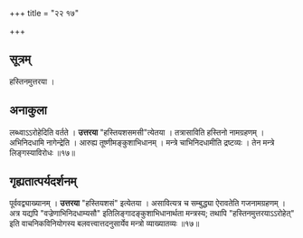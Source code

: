 +++
title = "२२ १७"

+++
## सूत्रम्
हस्तिनमुत्तरया ।

## अनाकुला
लब्ध्वाऽऽरोहेदिति वर्तते ।
**उत्तरया** "हस्तियशसमसी"त्येतया ।
तत्रासाविति हस्तिनो नामग्रहणम् ।
अभिनिदधामि नागेन्द्रेति ।
आरुह्य तूष्णीमङ्कुशाभिधानम् ।
मन्त्रे चाभिनिदधामीति द्रष्टव्यः ।
तेन मन्त्रे लिङ्गस्याविरोधः ॥१७॥

## गृह्यतात्पर्यदर्शनम्
पूर्ववद्व्याख्यानम् ।
**उत्तरया** "हस्तियशसं" इत्येतया ।
असावित्यत्र च सम्बुद्ध्या ऐरावतेति गजनामग्रहणम् ।
अत्र यद्यपि "वज्रेणाभिनिदधाम्यसौ" इतिलिङ्गादङ्कुशाभिधानार्थता मन्त्रस्य; तथापि "हस्तिनमुत्तरयाऽऽरोहेत्" इति वाचनिकविनियोगस्य बलवत्त्वात्तदनुसार्येव मन्त्रो व्याख्यातव्यः ॥१७॥
